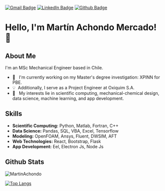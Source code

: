 
[![Gmail Badge](https://img.shields.io/badge/-martin.achondom@gmail.com-c14438?style=flat&logo=Gmail&logoColor=white&link=mailto:martin.achondom@gmail.com)](mailto:martin.achondom@gmail.com) 
[![LinkedIn Badge](https://img.shields.io/badge/-Martín%20Achondo%20Mercado-blue?style=flat&logo=Linkedin&logoColor=white&link=https://www.linkedin.com/in/mart%C3%ADn-achondo-mercado-49aa00247/?originalSubdomain=cl)](https://www.linkedin.com/in/mart%C3%ADn-achondo-mercado-49aa00247/?originalSubdomain=cl)
[![Github Badge](https://img.shields.io/badge/-MartinAchondo-grey?style=flat&logo=github&logoColor=white&link=https://github.com/MartinAchondo/)](https://www.github.com/MartinAchondo/)

# Hello, I'm Martín Achondo Mercado! 👋


## About Me

I'm an MSc Mechanical Engineer based in Chile.

- 🔭 &nbsp; I'm currently working on my Master's degree investigation: XPINN for PBE.
- 💡&nbsp; Additionally, I serve as a Project Engineer at Oxiquim S.A.
- 🌱 &nbsp; My interests lie in scientific computing, mechanical-chemical design, data science, machine learning, and app development.

## Skills

- **Scientific Computing:** Python, Matlab, Fortran, C++
- **Data Science:** Pandas, SQL, VBA, Excel, Tensorflow
- **Modeling:** OpenFOAM, Ansys, Fluent, DWSIM, AFT
- **Web Technologies:** React, Bootstrap, Flask
- **App Development:** Eel, Electron Js, Node Js

## Github Stats

<p align=left> <img src=https://komarev.com/ghpvc/?username=MartinAchondo alt=MartinAchondo /> </p>

<!--[![Github stats](https://github-readme-stats.vercel.app/api?username=MartinAchondo&theme=tokyonight&include_all_commits=true)
](https://github.com/MartinAchondo/github-readme-stats)-->

[![Top Langs](https://github-readme-stats.vercel.app/api/top-langs/?username=MartinAchondo&layout=compact&theme=tokyonight&langs_count=5)
](https://github.com/MartinAchondo/github-readme-stats)
